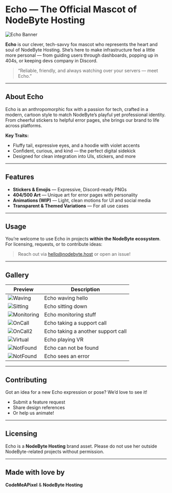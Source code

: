 # Echo — The Official Mascot of NodeByte Hosting

![Echo Banner](./assets/echo-banner.png)

**Echo** is our clever, tech-savvy fox mascot who represents the heart and soul of NodeByte Hosting. She’s here to make infrastructure feel a little more personal — from guiding users through dashboards, popping up in 404s, or keeping devs company in Discord.

> “Reliable, friendly, and always watching over your servers — meet Echo.”

---

## About Echo

Echo is an anthropomorphic fox with a passion for tech, crafted in a modern, cartoon style to match NodeByte’s playful yet professional identity. From cheerful stickers to helpful error pages, she brings our brand to life across platforms.

**Key Traits:**
- Fluffy tail, expressive eyes, and a hoodie with violet accents
- Confident, curious, and kind — the perfect digital sidekick
- Designed for clean integration into UIs, stickers, and more

---

## Features

- **Stickers & Emojis** — Expressive, Discord-ready PNGs
- **404/500 Art** — Unique art for error pages with personality
- **Animations (WIP)** — Light, clean motions for UI and social media
- **Transparent & Themed Variations** — For all use cases

---

## Usage

You’re welcome to use Echo in projects **within the NodeByte ecosystem**. For licensing, requests, or to contribute ideas:

> Reach out via [hello@nodebyte.host](mailto:hello@nodebyte.host) or open an issue!

---

## Gallery

| Preview | Description |
|--------|-------------|
| ![Waving](./assets/echo-wave.png) | Echo waving hello |
| ![Sitting](./assets/echo-sitting.png) | Echo sitting down |
| ![Monitoring](./assets/echo-monitoring.png) | Echo monitoring stuff  |
| ![OnCall](./assets/echo-oncall.png) | Echo taking a support call |
| ![OnCall2](./assets/echo-oncall2.png) | Echo taking a another support call |
| ![Virtual](./assets/echo-vr.png) | Echo playing VR |
| ![NotFound](./assets/echo-404.png) | Echo can not be found |
| ![NotFound](./assets/echo-500.png) | Echo sees an error |


---

## Contributing

Got an idea for a new Echo expression or pose? We’d love to see it!
- Submit a feature request
- Share design references
- Or help us animate!

---

## Licensing

Echo is a **NodeByte Hosting** brand asset. Please do not use her outside NodeByte-related projects without permission.

---

## Made with love by  
**CodeMeAPixel** & **NodeByte Hosting**